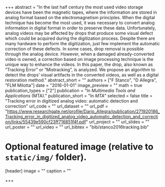 +++
abstract = "In the last half century the most used video storage devices have been the magnetic tapes, where the information are stored in analog format based on the electromagnetism principles. When the digital technique has become the most used, it was necessary to convert analog information in digital format in order to preserve these data. Unfortunately, analog videos may be affected by drops that produce some visual defect which could be acquired during the digitization process. Despite there are many hardware to perform the digitization, just few implement the automatic correction of these defects. In some cases, drop removal is possible through the analog device. However, when a damaged already-converted video is owned, a correction based on image processing technique is the unique way to enhance the videos. In this paper, the drop, also known as “Tracking Error” or “Mistracking”, is analyzed. We propose an algorithm to detect the drops’ visual artifacts in the converted videos, as well as a digital restoration method."
abstract_short = ""
authors = ["F Stanco", "D Allegra", "FLM Milotta"]
date = "2016-01-01"
image_preview = ""
math = true
publication_types = ["2"]
publication = "In *Multimedia Tools and Applications* (MTA)."
publication_short = "In *MTA*"
selected = false
title = "Tracking error in digitized analog video: automatic detection and correction"
url_code = ""
url_dataset = ""
url_pdf = "https://www.researchgate.net/profile/Dario_Allegra/publication/271920186_Tracking_error_in_digitized_analog_video_automatic_detection_and_correction/links/55439e590cf23ff716851f4f.pdf"
url_project = ""
url_slides = ""
url_poster = ""
url_video = ""
url_bibtex = "bib/stanco2016tracking.bib"

# Optional featured image (relative to `static/img/` folder).
[header]
image = ""
caption = ""

+++